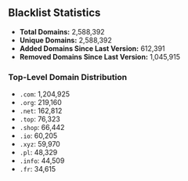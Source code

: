 ## Blacklist Statistics

- **Total Domains:** 2,588,392
- **Unique Domains:** 2,588,392
- **Added Domains Since Last Version:** 612,391
- **Removed Domains Since Last Version:** 1,045,915

### Top-Level Domain Distribution

-  `.com`: 1,204,925
-  `.org`: 219,160
-  `.net`: 162,812
-  `.top`: 76,323
-  `.shop`: 66,442
-  `.io`: 60,205
-  `.xyz`: 59,970
-  `.pl`: 48,329
-  `.info`: 44,509
-  `.fr`: 34,615
